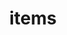 ---
title: items
cascade:
    params:
        categories: items
        layout: 'items'
    target:
        kind: page
---
